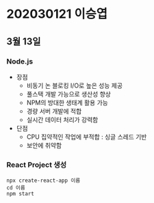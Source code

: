 # 202030121 이승엽

## 3월 13일
### Node.js
* 장점
  - 비동기 논 블로킹 I/O로 높은 성능 제공
  - 풀스택 개발 가능으로 생산성 향상
  - NPM의 방대한 생태계 활용 가능
  - 경량 서버 개발에 적합
  - 실시간 데이터 처리가 강력함   
* 단점  
  - CPU 집약적인 작업에 부적합 : 싱글 스레드 기반
  - 보안에 취약함

### React Project 생성  
```
npx create-react-app 이름
cd 이름
npm start
```